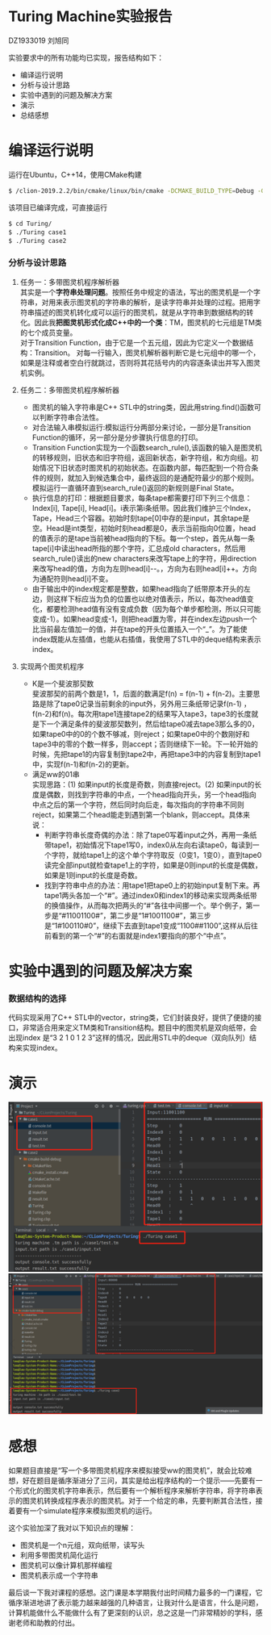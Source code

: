 # Turing Machine实验报告

DZ1933019 刘旭同

实验要求中的所有功能均已实现，报告结构如下：

  - 编译运行说明
  - 分析与设计思路
  - 实验中遇到的问题及解决方案
  - 演示
  - 总结感想  


# 编译运行说明


运行在Ubuntu，C++14，使用CMake构建
```sh
$ /clion-2019.2.2/bin/cmake/linux/bin/cmake -DCMAKE_BUILD_TYPE=Debug -G "CodeBlocks - Unix Makefiles" /home/lau/CLionProjects/Turing
```
该项目已编译完成，可直接运行
```sh
$ cd Turing/
$ ./Turing case1
$ ./Turing case2
```

### 分析与设计思路

1. 任务一：多带图灵机程序解析器  
其实是一个**字符串处理问题**。按照任务中规定的语法，写出的图灵机是一个字符串，对用来表示图灵机的字符串的解析，是读字符串并处理的过程。把用字符串描述的图灵机转化成可以运行的图灵机，就是从字符串到数据结构的转化。因此我**把图灵机形式化成C++中的一个类**：TM，图灵机的七元组是TM类的七个成员变量。  
对于Transition Function，由于它是一个五元组，因此为它定义一个数据结构：Transition。
对每一行输入，图灵机解析器判断它是七元组中的哪一个，如果是注释或者空白行就跳过，否则将其花括号内的内容逐条读出并写入图灵机实例。

2. 任务二：多带图灵机程序解析器
    - 图灵机的输入字符串是C++ STL中的string类，因此用string.find()函数可以判断字符串合法性。
    - 对合法输入串模拟运行:模拟运行分两部分来讨论，一部分是Transition Function的循环，另一部分是分步骤执行信息的打印。
    - Transition Function实现为一个函数search_rule(),该函数的输入是图灵机的转移规则，旧状态和旧字符组，返回新状态，新字符组，和方向组。初始情况下旧状态时图灵机的初始状态。在函数内部，每匹配到一个符合条件的规则，就加入到候选集合中，最终返回的是通配符最少的那个规则。
    模拟运行一直循环直到search_rule()返回的新规则是Final State。
    - 执行信息的打印：根据题目要求，每条tape都需要打印下列三个信息：Index[i], Tape[i], Head[i]。i表示第i条纸带。因此我们维护三个Index，Tape，Head三个容器。初始时刻tape[0]中存的是input，其余tape是空。Head是int类型，初始时刻head都是0，表示当前指向0位置，head的值表示的是tape当前被head指向的下标。每一个step，首先从每一条tape[i]中读出head所指的那个字符，汇总成old characters，然后用search_rule()读出的new characters来改写tape上的字符，用direction来改写head的值，方向为左则head[i]--。，方向为右则head[i]++。方向为通配符则head[i]不变。
    - 由于输出中的index规定都是整数，如果head指向了纸带原本开头的左边，则这样下标应当为负的位置也以绝对值表示，所以，每次head值变化，都要检测head值有没有变成负数（因为每个单步都检测，所以只可能变成-1）。如果head变成-1，则把head置为零，并在index左边push一个比当前最左值加一的值，并在tape的开头位置插入一个“_”。为了能使index既能从左插值，也能从右插值，我使用了STL中的deque结构来表示index。

3. 实现两个图灵机程序  

    - K是一个斐波那契数  
    斐波那契的前两个数是1，1，后面的数满足f(n) = f(n-1) + f(n-2)。主要思路是除了tape0记录当前剩余的input外，另外用三条纸带记录f(n-1) ， f(n-2)和f(n)。每次用tape1连接tape2的结果写入tape3，tape3的长度就是下一个满足条件的斐波那契数列，然后给tape0减去tape3那么多的0，如果tape0中的0的个数不够减，则reject；如果tape0中的个数刚好和tape3中的零的个数一样多，则accept；否则继续下一轮。下一轮开始的时候，先把tape1的内容复制到tape2中，再把tape3中的内容复制到tape1中，实现f(n-1)和f(n-2)的更新。  
    - 满足ww的01串  
    实现思路：(1) 如果input的长度是奇数，则直接reject。(2) 如果input的长度是偶数，则找到字符串的中点，一个head指向开头，另一个head指向中点之后的第一个字符，然后同时向后走，每次指向的字符串不同则reject，如果第二个head能走到遇到第一个blank，则accept。具体来说：
        * 判断字符串长度奇偶的办法：除了tape0写着input之外，再用一条纸带tape1，初始情况下tape1写0，index0从左向右读tape0，每读到一个字符，就给tape1上的这个单个字符取反（0变1，1变0），直到tape0读完全部input就检查tape1上的字符，如果是0则input的长度是偶数，如果是1则input的长度是奇数。
        * 找到字符串中点的办法：用tape1把tape0上的初始input复制下来。再tape1两头各加一个“#”。通过index0和index1的移动来实现两条纸带的换值操作，从而每次把两头的“#”各往中间挪一个。举个例子，第一步是“#11001100#”，第二步是“1#1001100#”，第三步是“1#100110#0”，继续下去直到tape1变成“1100##1100”,这样从后往前看到的第一个“#”的右面就是index1要指向的那个“中点”。   
        
# 实验中遇到的问题及解决方案  

###  数据结构的选择
代码实现采用了C++ STL中的vector，string类，它们封装良好，提供了便捷的接口，非常适合用来定义TM类和Transition结构。题目中的图灵机是双向纸带，会出现index 是“3 2 1 0 1 2 3”这样的情况，因此用STL中的deque（双向队列）结构来实现index。
    
# 演示

![串ww的图灵机运行过程](1.png)
![串ww的图灵机运行过程](2.png)


# 感想   


如果题目直接是“写一个多带图灵机程序来模拟接受ww的图灵机”，就会比较难想，好在题目是循序渐进分了三问，其实是给出程序结构的一个提示——先要有一个形式化的图灵机字符串表示，然后要有一个解析程序来解析字符串，将字符串表示的图灵机转换成程序表示的图灵机。对于一个给定的串，先要判断其合法性，接着要有一个simulate程序来模拟图灵机的运行。


这个实验加深了我对以下知识点的理解：  
- 图灵机是一个n元组，双向纸带，读写头
- 利用多带图灵机简化运行
- 图灵机可以像计算机那样编程
- 图灵机表示成一个字符串    

最后谈一下我对课程的感想。这门课是本学期我付出时间精力最多的一门课程，它循序渐进地讲了表示能力越来越强的几种语言，让我对什么是语言，什么是问题，计算机能做什么不能做什么有了更深刻的认识，总之这是一门非常精妙的学科，感谢老师和助教的付出。





